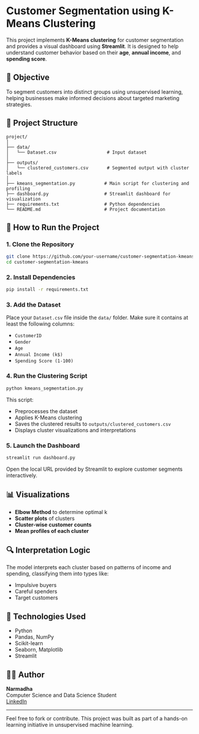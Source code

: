 # Customer Segmentation using K-Means Clustering

This project implements **K-Means clustering** for customer segmentation and provides a visual dashboard using **Streamlit**. It is designed to help understand customer behavior based on their **age**, **annual income**, and **spending score**.

## 📌 Objective

To segment customers into distinct groups using unsupervised learning, helping businesses make informed decisions about targeted marketing strategies.

## 📁 Project Structure

```
project/
│
├── data/
│   └── Dataset.csv                   # Input dataset
│
├── outputs/
│   └── clustered_customers.csv       # Segmented output with cluster labels
│
├── kmeans_segmentation.py           # Main script for clustering and profiling
├── dashboard.py                     # Streamlit dashboard for visualization
├── requirements.txt                 # Python dependencies
└── README.md                        # Project documentation
```

## 🚀 How to Run the Project

### 1. Clone the Repository

```bash
git clone https://github.com/your-username/customer-segmentation-kmeans.git
cd customer-segmentation-kmeans
```

### 2. Install Dependencies

```bash
pip install -r requirements.txt
```

### 3. Add the Dataset

Place your `Dataset.csv` file inside the `data/` folder. Make sure it contains at least the following columns:
- `CustomerID`
- `Gender`
- `Age`
- `Annual Income (k$)`
- `Spending Score (1-100)`

### 4. Run the Clustering Script

```bash
python kmeans_segmentation.py
```

This script:
- Preprocesses the dataset
- Applies K-Means clustering
- Saves the clustered results to `outputs/clustered_customers.csv`
- Displays cluster visualizations and interpretations

### 5. Launch the Dashboard

```bash
streamlit run dashboard.py
```

Open the local URL provided by Streamlit to explore customer segments interactively.

## 📊 Visualizations

- **Elbow Method** to determine optimal k
- **Scatter plots** of clusters
- **Cluster-wise customer counts**
- **Mean profiles of each cluster**

## 🔍 Interpretation Logic

The model interprets each cluster based on patterns of income and spending, classifying them into types like:
- Impulsive buyers
- Careful spenders
- Target customers

## 📌 Technologies Used

- Python
- Pandas, NumPy
- Scikit-learn
- Seaborn, Matplotlib
- Streamlit

## 👩‍💻 Author

**Narmadha**  
Computer Science and Data Science Student  
[LinkedIn](www.linkedin.com/in/narmadha20)

---

Feel free to fork or contribute. This project was built as part of a hands-on learning initiative in unsupervised machine learning.
